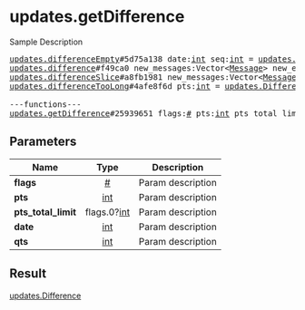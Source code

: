 # updates.getDifference

Sample Description

<pre>
<a href="../constructor/updates.differenceEmpty.md">updates.differenceEmpty</a>#5d75a138 date:<a href="../type/int.md">int</a> seq:<a href="../type/int.md">int</a> = <a href="../type/updates.Difference.md">updates.Difference</a>;
<a href="../constructor/updates.difference.md">updates.difference</a>#f49ca0 new_messages:Vector&lt;<a href="../type/Message.md">Message</a>&gt; new_encrypted_messages:Vector&lt;<a href="../type/EncryptedMessage.md">EncryptedMessage</a>&gt; other_updates:Vector&lt;<a href="../type/Update.md">Update</a>&gt; chats:Vector&lt;<a href="../type/Chat.md">Chat</a>&gt; users:Vector&lt;<a href="../type/User.md">User</a>&gt; state:<a href="../type/updates.State.md">updates.State</a> = <a href="../type/updates.Difference.md">updates.Difference</a>;
<a href="../constructor/updates.differenceSlice.md">updates.differenceSlice</a>#a8fb1981 new_messages:Vector&lt;<a href="../type/Message.md">Message</a>&gt; new_encrypted_messages:Vector&lt;<a href="../type/EncryptedMessage.md">EncryptedMessage</a>&gt; other_updates:Vector&lt;<a href="../type/Update.md">Update</a>&gt; chats:Vector&lt;<a href="../type/Chat.md">Chat</a>&gt; users:Vector&lt;<a href="../type/User.md">User</a>&gt; intermediate_state:<a href="../type/updates.State.md">updates.State</a> = <a href="../type/updates.Difference.md">updates.Difference</a>;
<a href="../constructor/updates.differenceTooLong.md">updates.differenceTooLong</a>#4afe8f6d pts:<a href="../type/int.md">int</a> = <a href="../type/updates.Difference.md">updates.Difference</a>;

---functions---
<a href="../method/updates.getDifference.md">updates.getDifference</a>#25939651 flags:<a href="../type/#.md">#</a> pts:<a href="../type/int.md">int</a> pts_total_limit:flags.0?<a href="../type/int.md">int</a> date:<a href="../type/int.md">int</a> qts:<a href="../type/int.md">int</a> = <a href="../type/updates.Difference.md">updates.Difference</a>;
</pre>
## Parameters

| Name | Type | Description |
|------|:----:|-------------|
| **flags** | <a href="../type/#.md">#</a> | Param description |
| **pts** | <a href="../type/int.md">int</a> | Param description |
| **pts_total_limit** | flags.0?<a href="../type/int.md">int</a> | Param description |
| **date** | <a href="../type/int.md">int</a> | Param description |
| **qts** | <a href="../type/int.md">int</a> | Param description |

## Result

<a href="../type/updates.Difference.md">updates.Difference</a>

